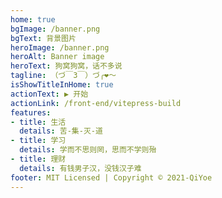 ```yaml
---
home: true
bgImage: /banner.png
bgText: 背景图片
heroImage: /banner.png
heroAlt: Banner image
heroText: 狗窝狗窝，话不多说
tagline: （づ￣3￣）づ╭❤～
isShowTitleInHome: true
actionText: ▶ 开始
actionLink: /front-end/vitepress-build
features:
- title: 生活
  details: 苦-集-灭-道
- title: 学习
  details: 学而不思则罔，思而不学则殆
- title: 理财
  details: 有钱男子汉，没钱汉子难
footer: MIT Licensed | Copyright © 2021-QiYoe
---
```

